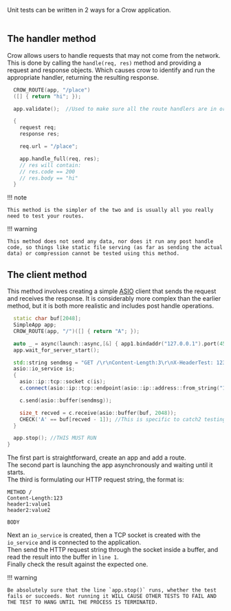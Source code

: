 Unit tests can be written in 2 ways for a Crow application.<br><br>

## The handler method
Crow allows users to handle requests that may not come from the network. This is done by calling the `handle(req, res)` method and providing a request and response objects. Which causes crow to identify and run the appropriate handler, returning the resulting response.

```cpp linenums="1"
  CROW_ROUTE(app, "/place")
  ([] { return "hi"; });

  app.validate();  //Used to make sure all the route handlers are in order.

  {
    request req;
    response res;

    req.url = "/place";

    app.handle_full(req, res);
    // res will contain:
    // res.code == 200
    // res.body == "hi"
  }
```

!!! note

    This method is the simpler of the two and is usually all you really need to test your routes.


!!! warning

    This method does not send any data, nor does it run any post handle code, so things like static file serving (as far as sending the actual data) or compression cannot be tested using this method.


## The client method
This method involves creating a simple [ASIO](https://think-async.com/Asio/) client that sends the request and receives the response. It is considerably more complex than the earlier method, but it is both more realistic and includes post handle operations.

```cpp linenums="1"
  static char buf[2048];
  SimpleApp app;
  CROW_ROUTE(app, "/")([] { return "A"; });

  auto _ = async(launch::async,[&] { app1.bindaddr("127.0.0.1").port(45451).run(); });
  app.wait_for_server_start();

  std::string sendmsg = "GET /\r\nContent-Length:3\r\nX-HeaderTest: 123\r\n\r\nA=B\r\n";
  asio::io_service is;
  {
    asio::ip::tcp::socket c(is);
    c.connect(asio::ip::tcp::endpoint(asio::ip::address::from_string("127.0.0.1"), 45451));

    c.send(asio::buffer(sendmsg));

    size_t recved = c.receive(asio::buffer(buf, 2048));
    CHECK('A' == buf[recved - 1]); //This is specific to catch2 testing library, but it should give a general idea of how to read the response.
  }

  app.stop(); //THIS MUST RUN
}

```
The first part is straightforward, create an app and add a route.<br>
The second part is launching the app asynchronously and waiting until it starts.<br>
The third is formulating our HTTP request string, the format is:
```
METHOD /
Content-Length:123
header1:value1
header2:value2

BODY

```
Next an `io_service` is created, then a TCP socket is created with the `io_service` and is connected to the application.<br>
Then send the HTTP request string through the socket inside a buffer, and read the result into the buffer in `line 1`.<br>
Finally check the result against the expected one.

!!! warning

    Be absolutely sure that the line `app.stop()` runs, whether the test fails or succeeds. Not running it WILL CAUSE OTHER TESTS TO FAIL AND THE TEST TO HANG UNTIL THE PROCESS IS TERMINATED.
